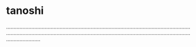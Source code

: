 # tanoshi
...............................................................................................................................................................................................................................................................................